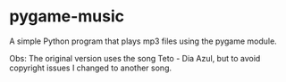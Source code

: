 # pygame-music
A simple Python program that plays mp3 files using the pygame module.

Obs: The original version uses the song Teto - Dia Azul, but to avoid copyright issues I changed to another song.
